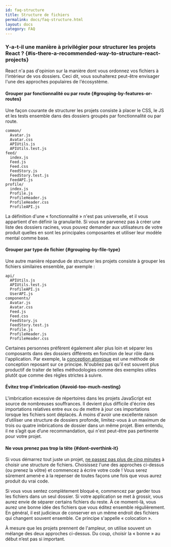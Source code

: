 ```yaml
---
id: faq-structure
title: Structure de fichiers
permalink: docs/faq-structure.html
layout: docs
category: FAQ
---
```


### Y-a-t-il une manière à privilégier pour structurer les projets React ? {#is-there-a-recommended-way-to-structure-react-projects}

React n'a pas d'opinion sur la manière dont vous ordonnez vos fichiers à l'intérieur de vos dossiers. Ceci dit, vous souhaiterez peut-être envisager l'une des approches populaires de l'écosystème.

#### Grouper par fonctionnalité ou par route {#grouping-by-features-or-routes}

Une façon courante de structurer les projets consiste à placer le CSS, le JS et les tests ensemble dans des dossiers groupés par fonctionnalité ou par route.

```
common/
  Avatar.js
  Avatar.css
  APIUtils.js
  APIUtils.test.js
feed/
  index.js
  Feed.js
  Feed.css
  FeedStory.js
  FeedStory.test.js
  FeedAPI.js
profile/
  index.js
  Profile.js
  ProfileHeader.js
  ProfileHeader.css
  ProfileAPI.js
```

La définition d'une « fonctionnalité » n'est pas universelle, et il vous appartient d'en définir la granularité. Si vous ne parvenez pas à créer une liste des dossiers racines, vous pouvez demander aux utilisateurs de votre produit quelles en sont les principales composantes et utiliser leur modèle mental comme base.

#### Grouper par type de fichier {#grouping-by-file-type}

Une autre manière répandue de structurer les projets consiste à grouper les fichiers similaires ensemble, par exemple :

```
api/
  APIUtils.js
  APIUtils.test.js
  ProfileAPI.js
  UserAPI.js
components/
  Avatar.js
  Avatar.css
  Feed.js
  Feed.css
  FeedStory.js
  FeedStory.test.js
  Profile.js
  ProfileHeader.js
  ProfileHeader.css
```

Certaines personnes préfèrent également aller plus loin et séparer les composants dans des dossiers différents en fonction de leur rôle dans l'application. Par exemple, la [conception atomique](http://bradfrost.com/blog/post/atomic-web-design/) est une méthode de conception reposant sur ce principe. N'oubliez pas qu'il est souvent plus productif de traiter de telles méthodologies comme des exemples utiles plutôt que comme des règles strictes à suivre.

#### Évitez trop d'imbrication {#avoid-too-much-nesting}

L'imbrication excessive de répertoires dans les projets JavaScript est source de nombreuses souffrances. Il devient plus difficile d'écrire des importations relatives entre eux ou de mettre à jour ces importations lorsque les fichiers sont déplacés. À moins d'avoir une excellente raison d’utiliser une structure de dossiers profonde, limitez-vous à un maximum de trois ou quatre imbrications de dossier dans un même projet. Bien entendu, il ne s’agit que d’une recommandation, qui n'est peut-être pas pertinente pour votre projet.

#### Ne vous prenez pas trop la tête {#dont-overthink-it}

Si vous démarrez tout juste un projet, [ne passez pas plus de cinq minutes](https://fr.wikipedia.org/wiki/Paralysie_d%27analyse) à choisir une structure de fichiers. Choisissez l'une des approches ci-dessus (ou prenez la vôtre) et commencez à écrire votre code ! Vous serez sûrement amené·e à la repenser de toutes façons une fois que vous aurez produit du vrai code.

Si vous vous sentez complètement bloqué·e, commencez par garder tous les fichiers dans un seul dossier. Si votre application se met à grossir, vous aurez envie de séparer certains fichiers du reste. À ce moment-là, vous aurez une bonne idée des fichiers que vous éditez ensemble régulièrement. En général, il est judicieux de conserver en un même endroit des fichiers qui changent souvent ensemble. Ce principe s'appelle « colocation ».

À mesure que les projets prennent de l'ampleur, on utilise souvent un mélange des deux approches ci-dessus. Du coup, choisir la « bonne » au début n’est pas si important.
